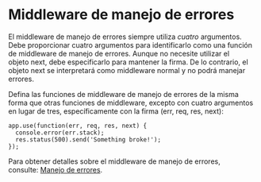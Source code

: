 # Middleware de manejo de errores

El middleware de manejo de errores siempre utiliza *cuatro* argumentos. Debe proporcionar cuatro argumentos para identificarlo como una función de middleware de manejo de errores. Aunque no necesite utilizar el objeto next, debe especificarlo para mantener la firma. De lo contrario, el objeto next se interpretará como middleware normal y no podrá manejar errores.

Defina las funciones de middleware de manejo de errores de la misma forma que otras funciones de middleware, excepto con cuatro argumentos en lugar de tres, específicamente con la firma (err, req, res, next):

```
app.use(function(err, req, res, next) {
  console.error(err.stack);
  res.status(500).send('Something broke!');
});
```

Para obtener detalles sobre el middleware de manejo de errores, consulte: [Manejo de errores](http://expressjs.com/es/guide/error-handling.html).